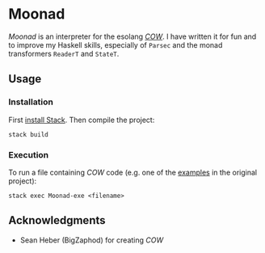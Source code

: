 # Moonad

_Moonad_ is an interpreter for the esolang _[COW](https://bigzaphod.github.io/COW/)_. I have written it for fun and to improve my Haskell skills, especially of `Parsec` and the monad transformers `ReaderT` and `StateT`.

## Usage

### Installation

First [install Stack](https://docs.haskellstack.org/en/stable/install_and_upgrade/). Then compile the project:

``` shell
stack build
```

### Execution

To run a file containing _COW_ code (e.g. one of the [examples](https://github.com/BigZaphod/COW/blob/master/examples/i.cow) in the original project):

``` shell
stack exec Moonad-exe <filename>
```

## Acknowledgments

- Sean Heber (BigZaphod) for creating _COW_
